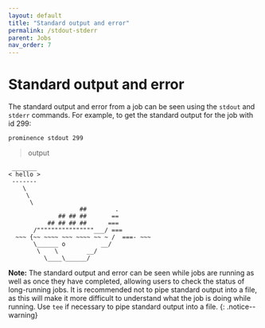 ```yaml
---
layout: default
title: "Standard output and error"
permalink: /stdout-stderr
parent: Jobs
nav_order: 7
---
```

# Standard output and error
The standard output and error from a job can be seen using the `stdout` and `stderr` commands. For example, to get the standard output for the job with id 299:
```
prominence stdout 299
```

> output

```
 _______
< hello >
 -------
    \
     \
      \
                    ##        .
              ## ## ##       ==
           ## ## ## ##      ===
       /""""""""""""""""___/ ===
  ~~~ {~~ ~~~~ ~~~ ~~~~ ~~ ~ /  ===- ~~~
       \______ o          __/
        \    \        __/
          \____\______/

```

**Note:** The standard output and error can be seen while jobs are running as well as once they have completed, allowing users to check the status of long-running jobs. It is recommended not to pipe standard output into a file, as this will make it more difficult to understand what the job is doing while running. Use `tee` if necessary to
pipe standard output into a file.
{: .notice--warning}

